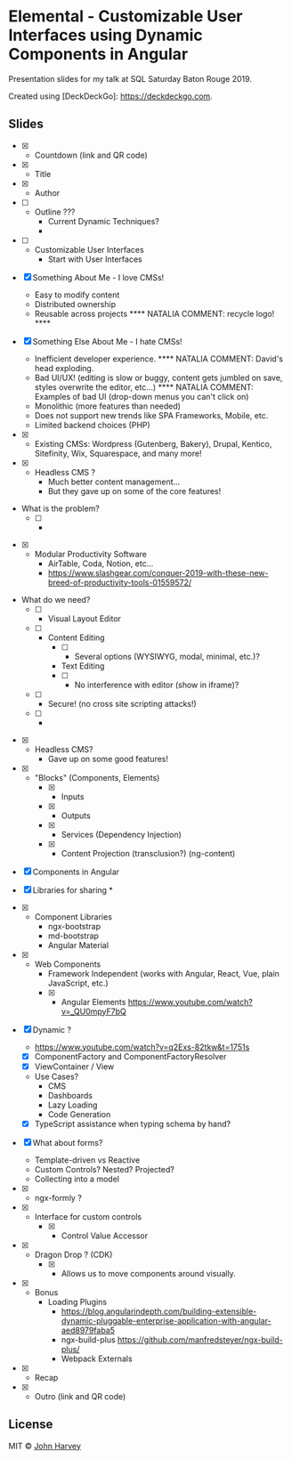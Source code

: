 # Elemental - Customizable User Interfaces using Dynamic Components in Angular

Presentation slides for my talk at SQL Saturday Baton Rouge 2019.

Created using [DeckDeckGo]: https://deckdeckgo.com.

## Slides

* [x] - Countdown
    (link and QR code)
* [x] - Title
* [x] - Author
* [ ] - Outline ???
    * Current Dynamic Techniques?
    *     
* [ ] - Customizable User Interfaces
    * Start with User Interfaces

* [x] Something About Me - I love CMSs!
    * Easy to modify content
    * Distributed ownership
    * Reusable across projects
        **** NATALIA COMMENT:  recycle logo! ****

* [x] Something Else About Me - I hate CMSs!
    * Inefficient developer experience.
        **** NATALIA COMMENT:  David's head exploding.
    * Bad UI/UX! (editing is slow or buggy, content gets jumbled on save, styles overwrite the editor, etc...)
        **** NATALIA COMMENT: Examples of bad UI (drop-down menus you can't click on)
    * Monolithic (more features than needed)
    * Does not support new trends like SPA Frameworks, Mobile, etc.
    * Limited backend choices (PHP)    

* [x] - Existing CMSs: 
    Wordpress (Gutenberg, Bakery), 
    Drupal, 
    Kentico, 
    Sitefinity, 
    Wix,
    Squarespace,
    and many more!

* [x] - Headless CMS ?
    * Much better content management...
    * But they gave up on some of the core features!
    
* What is the problem?
    * [ ] - 

* [x] - Modular Productivity Software
    * AirTable, Coda, Notion, etc...
    * https://www.slashgear.com/conquer-2019-with-these-new-breed-of-productivity-tools-01559572/

* What do we need?
    * [ ] - Visual Layout Editor
    * [ ] - Content Editing
        * [ ] - Several options (WYSIWYG, modal, minimal, etc.)?
        * Text Editing
        * [ ] - No interference with editor (show in iframe)?
    * [ ] - Secure! (no cross site scripting attacks!)    
    * [ ] - 

* [x] - Headless CMS?
    * Gave up on some good features!

* [x] - "Blocks" (Components, Elements)
    * [x] - Inputs
    * [x] - Outputs
    * [x] - Services (Dependency Injection)
    * [x] - Content Projection (transclusion?) (ng-content)

* [x] Components in Angular


* [x] Libraries for sharing
    * 

* [x] - Component Libraries
    * ngx-bootstrap
    * md-bootstrap
    * Angular Material



* [x] - Web Components
    * Framework Independent (works with Angular, React, Vue, plain JavaScript, etc.)
    * [x] - Angular Elements
        https://www.youtube.com/watch?v=_QU0mpyF7bQ


* [x] Dynamic ?
    * https://www.youtube.com/watch?v=q2Exs-82tkw&t=1751s
    * [x] ComponentFactory and ComponentFactoryResolver
    * [x] ViewContainer / View
    * Use Cases?
        * CMS
        * Dashboards
        * Lazy Loading
        * Code Generation
    * [x] TypeScript assistance when typing schema by hand?

* [x] What about forms?
    * Template-driven vs Reactive
    * Custom Controls? Nested? Projected?
    * Collecting into a model

* [x] - ngx-formly ?

* [x] - Interface for custom controls
    * [x] - Control Value Accessor


* [x] - Dragon Drop ? (CDK)
    * [x] - Allows us to move components around visually.

* [x] - Bonus
    * Loading Plugins
        * https://blog.angularindepth.com/building-extensible-dynamic-pluggable-enterprise-application-with-angular-aed8979faba5
        * ngx-build-plus    https://github.com/manfredsteyer/ngx-build-plus/ 
        * Webpack Externals

* [x] - Recap
* [x] - Outro 
    (link and QR code)


## License

MIT © [John Harvey](mailto:thegradientvector@gmail.com)

